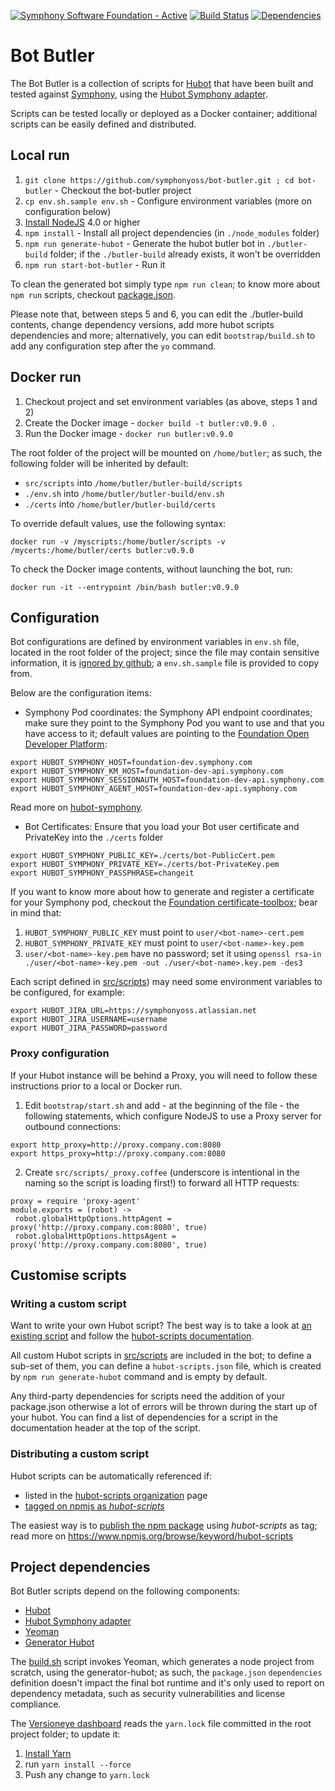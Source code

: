 [![Symphony Software Foundation - Active](https://cdn.rawgit.com/symphonyoss/contrib-toolbox/master/images/ssf-badge-incubating.svg)](https://symphonyoss.atlassian.net/wiki/display/FM/Incubating) [![Build Status](https://travis-ci.org/symphonyoss/bot-butler.svg)](https://travis-ci.org/symphonyoss/bot-butler) [![Dependencies](https://www.versioneye.com/user/projects/58ac50944ca76f0047de1847/badge.svg?style=flat-square)](https://www.versioneye.com/user/projects/58ac50944ca76f0047de1847?child=summary)

# Bot Butler
The Bot Butler is a collection of scripts for [Hubot](https://hubot.github.com/) that have been built and tested against [Symphony](http://www.symphony.com), using the [Hubot Symphony adapter](https://github.com/symphonyoss/hubot-symphony).

Scripts can be tested locally or deployed as a Docker container; additional scripts can be easily defined and distributed.

## Local run
1. `git clone https://github.com/symphonyoss/bot-butler.git ; cd bot-butler` - Checkout the bot-butler project
2. `cp env.sh.sample env.sh` - Configure environment variables (more on configuration below)
3. [Install NodeJS](https://nodejs.org/en/download/) 4.0 or higher
4. `npm install` - Install all project dependencies (in `./node_modules` folder)
5. `npm run generate-hubot` - Generate the hubot butler bot in `./butler-build` folder; if the `./butler-build` already exists, it won't be overridden
6. `npm run start-bot-butler` - Run it

To clean the generated bot simply type `npm run clean`; to know more about `npm run` scripts, checkout [package.json](package.json).

Please note that, between steps 5 and 6, you can edit the ./butler-build contents, change dependency versions, add more hubot scripts dependencies and more; alternatively, you can edit `bootstrap/build.sh` to add any configuration step after the `yo` command.

## Docker run
1. Checkout project and set environment variables (as above, steps 1 and 2)
2. Create the Docker image - `docker build -t butler:v0.9.0 .`
3. Run the Docker image - `docker run butler:v0.9.0`

The root folder of the project will be mounted on `/home/butler`; as such, the following folder will be inherited by default:
- `src/scripts` into `/home/butler/butler-build/scripts`
- `./env.sh` into `/home/butler/butler-build/env.sh`
- `./certs` into `/home/butler/butler-build/certs`

To override default values, use the following syntax:
```
docker run -v /myscripts:/home/butler/scripts -v /mycerts:/home/butler/certs butler:v0.9.0
```

To check the Docker image contents, without launching the bot, run:
```
docker run -it --entrypoint /bin/bash butler:v0.9.0
```

## Configuration
Bot configurations are defined by environment variables in `env.sh` file, located in the root folder of the project; since the file may contain sensitive information, it is [ignored by github](.gitignore); a `env.sh.sample` file is provided to copy from.

Below are the configuration items:

- Symphony Pod coordinates: the Symphony API endpoint coordinates; make sure they point to the Symphony Pod you want to use and that you have access to it; default values are pointing to the [Foundation Open Developer Platform](https://symphonyoss.atlassian.net/wiki/display/FM/Open+Developer+Platform):
```
export HUBOT_SYMPHONY_HOST=foundation-dev.symphony.com
export HUBOT_SYMPHONY_KM_HOST=foundation-dev-api.symphony.com
export HUBOT_SYMPHONY_SESSIONAUTH_HOST=foundation-dev-api.symphony.com
export HUBOT_SYMPHONY_AGENT_HOST=foundation-dev-api.symphony.com
```
Read more on [hubot-symphony](https://github.com/symphonyoss/hubot-symphony).

- Bot Certificates: Ensure that you load your Bot user certificate and PrivateKey into the `./certs` folder
```
export HUBOT_SYMPHONY_PUBLIC_KEY=./certs/bot-PublicCert.pem
export HUBOT_SYMPHONY_PRIVATE_KEY=./certs/bot-PrivateKey.pem
export HUBOT_SYMPHONY_PASSPHRASE=changeit
```

If you want to know more about how to generate and register a certificate for your Symphony pod, checkout the [Foundation certificate-toolbox](http://github.com/symphonyoss/certificate-toolbox); bear in mind that:
1. `HUBOT_SYMPHONY_PUBLIC_KEY` must point to `user/<bot-name>-cert.pem`
2. `HUBOT_SYMPHONY_PRIVATE_KEY` must point to `user/<bot-name>-key.pem`
3. `user/<bot-name>-key.pem` have no password; set it using `openssl rsa-in ./user/<bot-name>-key.pem -out ./user/<bot-name>.key.pem -des3`

Each script defined in [src/scripts](src/scripts)) may need some environment variables to be configured, for example:
```
export HUBOT_JIRA_URL=https://symphonyoss.atlassian.net
export HUBOT_JIRA_USERNAME=username
export HUBOT_JIRA_PASSWORD=password
```

### Proxy configuration
If your Hubot instance will be behind a Proxy, you will need to follow these instructions prior to a local or Docker run.

1. Edit `bootstrap/start.sh` and add - at the beginning of the file - the following statements, which configure NodeJS to use a Proxy server for outbound connections:
```
export http_proxy=http://proxy.company.com:8080
export https_proxy=http://proxy.company.com:8080
```
2. Create `src/scripts/_proxy.coffee` (underscore is intentional in the naming so the script is loading first!) to forward all HTTP requests:
```
proxy = require 'proxy-agent'
module.exports = (robot) ->
 robot.globalHttpOptions.httpAgent =
proxy('http://proxy.company.com:8080', true)
 robot.globalHttpOptions.httpsAgent =
proxy('http://proxy.company.com:8080', true)
```

## Customise scripts

### Writing a custom script
Want to write your own Hubot script? The best way is to take a look at [an existing script](src/scripts) and follow the [hubot-scripts documentation](https://www.npmjs.com/package/hubot-scripts).

All custom Hubot scripts in [src/scripts](src/scripts) are included in the bot; to define a sub-set of them, you can define a `hubot-scripts.json` file, which is created by `npm run generate-hubot` command and is empty by default.

Any third-party dependencies for scripts need the addition of your package.json otherwise a lot of errors will be thrown during the start up of your hubot. You can find a list of dependencies for a script in the documentation header at the top of the script.

### Distributing a custom script
Hubot scripts can be automatically referenced if:
- listed in the [hubot-scripts organization](https://github.com/hubot-scripts) page
- [tagged on npmjs as *hubot-scripts*](https://www.npmjs.org/browse/keyword/hubot-scripts)

The easiest way is to [publish the npm package](https://docs.npmjs.com/getting-started/publishing-npm-packages) using *hubot-scripts* as tag; read more on https://www.npmjs.org/browse/keyword/hubot-scripts

## Project dependencies
Bot Butler scripts depend on the following components:
- [Hubot](https://hubot.github.com/)
- [Hubot Symphony adapter](https://github.com/symphonyoss/hubot-symphony)
- [Yeoman](https://www.npmjs.com/package/yo)
- [Generator Hubot](https://www.npmjs.com/package/generator-hubot)

The [build.sh](bootstrap/build.sh) script invokes Yeoman, which generates a node project from scratch, using the generator-hubot; as such, the `package.json` `dependencies` definition doesn't impact the final bot runtime and it's only used to report on dependency metadata, such as security vulnerabilities and license compliance.

The [Versioneye dashboard](https://www.versioneye.com/user/projects/58ac50944ca76f0047de1847?child=summary) reads the `yarn.lock` file committed in the root project folder; to update it:
1. [Install Yarn](https://yarnpkg.com/lang/en/docs/install/#mac-tab)
2. run `yarn install --force`
3. Push any change to `yarn.lock`
